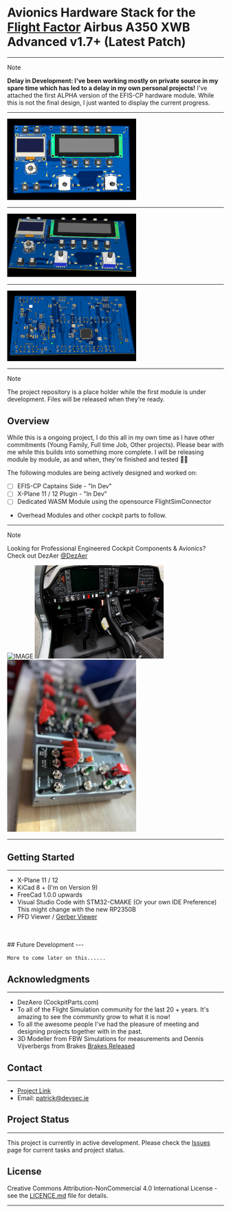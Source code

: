 # Avionics Hardware Stack for the [Flight Factor](https://www.flightfactor.aero/) Airbus A350 XWB Advanced v1.7+ (Latest Patch)
---

> [!NOTE]
>  **Delay in Development: I've been working mostly on private source in my spare time which has led to a delay in my own personal projects!**
> I've attached the first ALPHA version of the EFIS-CP hardware module. While this is not the final design, I just wanted to display the current progress. 

---

<img src="img/Screenshot%202025-02-24%20044150.png" alt="IMAGE" width="300"/> 

---

<img src="img/Screenshot%202025-02-24%20044211.png" alt="IMAGE" width="300"/> 

---

<img src="img/Screenshot%202025-02-24%20043942.png" alt="IMAGE" width="300"/> 

---

> [!NOTE]
> The project repository is a place holder while the first module is under development.
> Files will be released when they're ready.

## Overview

While this is a ongoing project, I do this all in my own time as I have other commitments (Young Family, Full time Job, Other projects). Please bear with me while this builds into something more complete. I will be releasing module by module, as and when, they're finished and tested 👨‍🚀

The following modules are being actively designed and worked on:

- [ ] EFIS-CP Captains Side - "In Dev"
- [ ] X-Plane 11 / 12 Plugin - "In Dev"
- [ ] Dedicated WASM Module using the opensource FlightSimConnector
- Overhead Modules and other cockpit parts to follow.

---
> [!NOTE]
> Looking for Professional Engineered Cockpit Components & Avionics? Check out DezAer [@DezAer](https://www.facebook.com/REALISMcockpitsimulation/)

<img src="https://scontent-dub4-1.xx.fbcdn.net/v/t39.30808-6/462467417_1065587388591294_7000626022793055900_n.png?_nc_cat=100&ccb=1-7&_nc_sid=cc71e4&_nc_ohc=oIdU5nQwMSkQ7kNvgH9xQKx&_nc_zt=23&_nc_ht=scontent-dub4-1.xx&_nc_gid=AoXgqoT7XmMblwBARJjM8DF&oh=00_AYB22LRhZPQLmpJnyFvFmDLvf7LryFX-jOfF19SU1EUymg&oe=679D61FF" alt="IMAGE" width="300"/> 

<img src="img/da-cockpitparts.png" alt="IMAGE" width="300"/> 

<img src="https://github.com/Pwoodlock/Airbus-A350X-A380X/blob/main/img/452701799_1015059266977440_5643638912357827516_n.jpg" alt="IMAGE" width="300"/> 

---

## Getting Started
---
- X-Plane 11 / 12 
- KiCad 8 + (I'm on Version 9)
- FreeCad 1.0.0 upwards
- Visual Studio Code with STM32-CMAKE (Or your own IDE Preference) This might change with the new RP2350B 
- PFD Viewer / [Gerber Viewer](https://jlcpcb.com/RGE)

<br>
<br>
## Future Development
---

```
More to come later on this......
```

## Acknowledgments
---
- DezAero (CockpitParts.com)
- To all of the Flight Simulation community for the last 20 + years. It's amazing to see the community grow to what it is now!
- To all the awesome people I've had the pleasure of meeting and designing projects together with in the past.
- 3D Modeller from FBW Simulations for measurements and Dennis Vijverbergs from Brakes [Brakes Released](https://www.youtube.com/@dennisvijverbergbrakesrele6098/featured)

## Contact
---
- [Project Link](https://github.com/Pwoodlock/Airbus-A350X-A380X)
- Email: patrick@devsec.ie

## Project Status
---
This project is currently in active development. Please check the [Issues](https://github.com/Pwoodlock/Airbus-A350X-A380X/issues) page for current tasks and project status.

## License

Creative Commons Attribution-NonCommercial 4.0 International License - see the [LICENCE.md](LICENCE.md) file for details.

---
